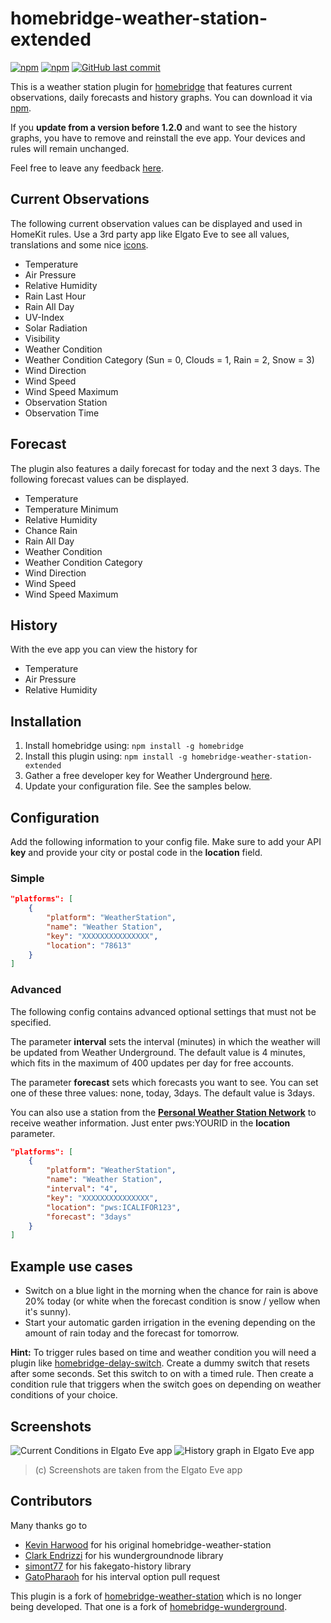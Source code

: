 # homebridge-weather-station-extended
[![npm](https://img.shields.io/npm/v/homebridge-weather-station-extended.svg?style=flat-square)](https://www.npmjs.com/package/homebridge-weather-station-extended)
[![npm](https://img.shields.io/npm/dt/homebridge-weather-station-extended.svg?style=flat-square)](https://www.npmjs.com/package/homebridge-weather-station-extended)
[![GitHub last commit](https://img.shields.io/github/last-commit/naofireblade/homebridge-weather-station-extended.svg?style=flat-square)](https://github.com/naofireblade/homebridge-weather-station-extended)

This is a weather station plugin for [homebridge](https://github.com/nfarina/homebridge) that features current observations, daily forecasts and history graphs. You can download it via [npm](https://www.npmjs.com/package/homebridge-weather-station-extended).

If you **update from a version before 1.2.0** and want to see the history graphs, you have to remove and reinstall the eve app. Your devices and rules will remain unchanged.

Feel free to leave any feedback [here](https://github.com/naofireblade/homebridge-weather-station-extended/issues).

## Current Observations

The following current observation values can be displayed and used in HomeKit rules. Use a 3rd party app like Elgato Eve to see all values, translations and some nice [icons](#screenshot).

- Temperature
- Air Pressure
- Relative Humidity
- Rain Last Hour
- Rain All Day
- UV-Index
- Solar Radiation
- Visibility
- Weather Condition
- Weather Condition Category (Sun = 0, Clouds = 1, Rain = 2, Snow = 3)
- Wind Direction
- Wind Speed
- Wind Speed Maximum
- Observation Station
- Observation Time

## Forecast

The plugin also features a daily forecast for today and the next 3 days. The following forecast values can be displayed.

- Temperature
- Temperature Minimum
- Relative Humidity
- Chance Rain
- Rain All Day
- Weather Condition
- Weather Condition Category
- Wind Direction
- Wind Speed
- Wind Speed Maximum

## History

With the eve app you can view the history for

- Temperature
- Air Pressure
- Relative Humidity

## Installation

1. Install homebridge using: `npm install -g homebridge`
2. Install this plugin using: `npm install -g homebridge-weather-station-extended`
3. Gather a free developer key for Weather Underground [here](http://www.wunderground.com/weather/api/).
4. Update your configuration file. See the samples below.

## Configuration

Add the following information to your config file. Make sure to add your API **key** and provide your city or postal code in the **location** field.

### Simple

```json
"platforms": [
	{
		"platform": "WeatherStation",
		"name": "Weather Station",
		"key": "XXXXXXXXXXXXXXX",
		"location": "78613"
	}
]
```

### Advanced

The following config contains advanced optional settings that must not be specified.

The parameter **interval** sets the interval (minutes) in which the weather will be updated from Weather Underground. The default value is 4 minutes, which fits in the maximum of 400 updates per day for free accounts.

The parameter **forecast** sets which forecasts you want to see. You can set one of these three values: none, today, 3days. The default value is 3days.

You can also use a station from the **[Personal Weather Station Network](https://www.wunderground.com/weatherstation/overview.asp)** to receive weather information. Just enter pws:YOURID in the **location** parameter.

```json
"platforms": [
	{
		"platform": "WeatherStation",
		"name": "Weather Station",
		"interval": "4",
		"key": "XXXXXXXXXXXXXXX",
		"location": "pws:ICALIFOR123",
		"forecast": "3days"
	}
]
```

## Example use cases

- Switch on a blue light in the morning when the chance for rain is above 20% today (or white when the forecast condition is snow / yellow when it's sunny).
- Start your automatic garden irrigation in the evening depending on the amount of rain today and the forecast for tomorrow.

**Hint:** To trigger rules based on time and weather condition you will need a plugin like [homebridge-delay-switch](https://www.npmjs.com/package/homebridge-delay-switch). Create a dummy switch that resets after some seconds. Set this switch to on with a timed rule. Then create a condition rule that triggers when the switch goes on depending on weather conditions of your choice.

## Screenshots
![Current Conditions in Elgato Eve app](https://i.imgur.com/ql9t8w0l.png)
![History graph in Elgato Eve app](https://i.imgur.com/8opO7hel.png)
>(c) Screenshots are taken from the Elgato Eve app

## Contributors
Many thanks go to
- [Kevin Harwood](https://github.com/kcharwood) for his original homebridge-weather-station
- [Clark Endrizzi](https://github.com/cendrizzi) for his wundergroundnode library
- [simont77](https://github.com/simont77) for his fakegato-history library
- [GatoPharaoh](https://github.com/GatoPharaoh) for his interval option pull request

This plugin is a fork of [homebridge-weather-station](https://github.com/kcharwood/homebridge-weather-station) which is no longer being developed. That one is a fork of [homebridge-wunderground](https://www.npmjs.com/package/homebridge-wunderground).

